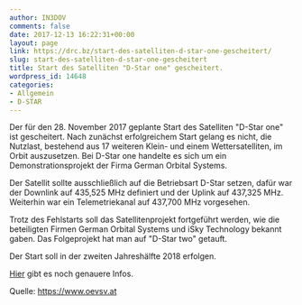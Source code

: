 ```yaml
---
author: IN3DOV
comments: false
date: 2017-12-13 16:22:31+00:00
layout: page
link: https://drc.bz/start-des-satelliten-d-star-one-gescheitert/
slug: start-des-satelliten-d-star-one-gescheitert
title: Start des Satelliten "D-Star one" gescheitert.
wordpress_id: 14648
categories:
- Allgemein
- D-STAR
---
```


Der für den 28. November 2017 geplante Start des Satelliten "D-Star one" ist gescheitert. Nach zunächst erfolgreichem Start gelang es nicht, die Nutzlast, bestehend aus 17 weiteren Klein- und einem Wettersatelliten, im Orbit auszusetzen. Bei D-Star one handelte es sich um ein Demonstrationsprojekt der Firma German Orbital Systems.

Der Satellit sollte ausschließlich auf die Betriebsart D-Star setzen, dafür war der Downlink auf 435,525 MHz definiert und der Uplink auf 437,325 MHz. Weiterhin war ein Telemetriekanal auf 437,700 MHz vorgesehen.

Trotz des Fehlstarts soll das Satellitenprojekt fortgeführt werden, wie die beteiligten Firmen German Orbital Systems und iSky Technology bekannt gaben. Das Folgeprojekt hat man auf "D-Star two" getauft.

Der Start soll in der zweiten Jahreshälfte 2018 erfolgen.

[Hier](https://www.heise.de/newsticker/meldung/Erster-D-Star-Satellit-vor-dem-Start-3902317.html) gibt es noch genauere Infos.

Quelle: https://www.oevsv.at

